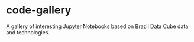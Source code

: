 # code-gallery
A gallery of interesting Jupyter Notebooks based on Brazil Data Cube data and technologies.
